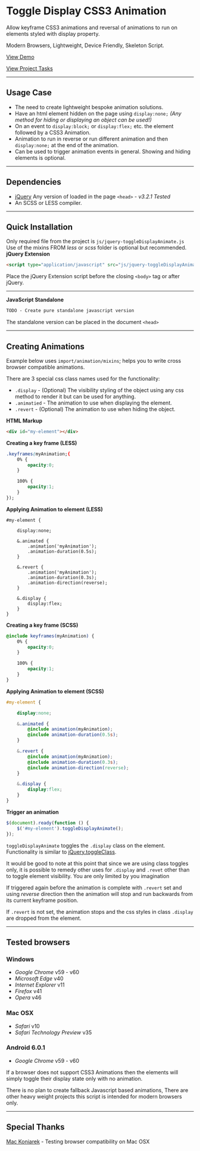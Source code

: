 # Toggle Display CSS3 Animation

Allow keyframe CSS3 animations and reversal of animations to run on elements styled with display property.

Modern Browsers, Lightweight, Device Friendly, Skeleton Script. 

[View Demo](http://marcnewton.co.uk/projects/toggle-display-animate/)

[View Project Tasks](https://github.com/marcnewton/Toggle-Display-Animate/issues)

---

## Usage Case

- The need to create lightweight bespoke animation solutions.
- Have an html element hidden on the page using `display:none;` *(Any method for hiding or displaying an object can be used!)*
- On an event to `display:block;` or `display:flex;` etc. the element followed by a CSS3 Animation.
- Animation to run in reverse or run different animation and then `display:none;` at the end of the animation.
- Can be used to trigger animation events in general. Showing and hiding elements is optional.

---

## Dependencies

- [jQuery](http://jquery.com/download/) Any version of loaded in the page `<head>` - _v3.2.1 Tested_
- An SCSS or LESS compiler.

---

## Quick Installation

Only required file from the project is `js/jquery-toggleDisplayAnimate.js`
Use of the mixins FROM _less_ or _scss_ folder is optional but recommended.
**jQuery Extension**
```html
<script type="application/javascript" src="js/jquery-toggleDisplayAnimate.js"></script>
```
Place the jQuery Extension script before the closing `<body>` tag or after jQuery.

---

**JavaScript Standalone**
```markdown
TODO - Create pure standalone javascript version
```
The standalone version can be placed in the document `<head>`

---

## Creating Animations

Example below uses `import/animation/mixins`; helps you to write cross browser compatible animations.

There are 3 special css class names used for the functionality:

* `.display` - (Optional) The visibility styling of the object using any css method to render it but can be used for anything.
* `.animatied` - The animation to use when displaying the element.
* `.revert` - (Optional) The animation to use when hiding the object.

**HTML Markup**

````html
<div id="my-element"></div>
````

**Creating a key frame (LESS)**
```css
.keyframes(myAnimation;{
	0% {
		opacity:0;
	}

	100% {
		opacity:1;
	}
});
```

**Applying Animation to element (LESS)**

```less
#my-element {

    display:none;

	&.animated {
		.animation('myAnimation');
		.animation-duration(0.5s);
	}

	&.revert {
		.animation('myAnimation');
		.animation-duration(0.3s);
		.animation-direction(reverse);
	}

	&.display {
		display:flex;
	}
}
```

**Creating a key frame (SCSS)**
```scss
@include keyframes(myAnimation) {
	0% {
		opacity:0;
	}

	100% {
		opacity:1;
	}
}
```

**Applying Animation to element (SCSS)**

```scss
#my-element {

    display:none;

	&.animated {
		@include animation(myAnimation);
		@include animation-duration(0.5s);
	}

	&.revert {
		@include animation(myAnimation);
		@include animation-duration(0.3s);
		@include animation-direction(reverse);
	}

	&.display {
		display:flex;
	}
}
```

**Trigger an animation**

```js
$(document).ready(function () {
    $('#my-element').toggleDisplayAnimate();
});
```

`toggleDisplayAnimate` toggles the `.display` class on the element.
Functionality is similar to [jQuery.toggleClass](http://api.jquery.com/toggleClass/).

It would be good to note at this point that since we are using class toggles only, it is possible to remedy other uses for `.display` and `.revet` other than to toggle element visibility.
You are only limited by you imagination

If triggered again before the animation is complete with `.revert` set and using *reverse* direction then the animation will stop and run backwards from its current keyframe position.

If `.revert` is not set, the animation stops and the css styles in class `.display` are dropped from the element.

---

## Tested browsers

### Windows
- *Google Chrome* v59 - v60
- *Microsoft Edge* v40
- *Internet Explorer* v11
- *Firefox* v41
- *Opera* v46

### Mac OSX
- *Safari* v10
- *Safari Technology Preview* v35 

### Android 6.0.1
- *Google Chrome* v59 - v60

If a browser does not support CSS3 Animations then the elements will simply toggle their display state only with no animation.

There is no plan to create fallback Javascript based animations, There are other heavy weight projects this script is intended for modern browsers only.

---

## Special Thanks

[Mac Koniarek](https://github.com/d0hn) - Testing browser compatibility on Mac OSX
